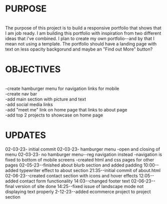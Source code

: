 <h1>PURPOSE</h1>
<br>
The purpose of this project is to build a responsive portfolio that shows that I am job ready. I am building this portfolio with inspiration from two different ideas that i've combined. I plan to create my own portfolio--and by that I mean not using a template. The portfolio should have a landing page with text on less opacity backgorund and maybe an "Find out More" button?





<h1>OBJECTIVES</H1>
<br>
-create hamburger menu for navigation links for mobile
<br>
-create nav bar
<br>
-add main section with picture and text
<br>
-add social media links
<br>
-add "meet me" link on home page that links to about page
<br>
-add top 2 projects to showcase on home page








<h1>UPDATES</h1>
02-03-23- initial commit
02-03-23- hamburger menu
    -open and closing of menu
02-03-23- no hamburger menu--reg navigation instead
    -navigation is fixed to bottom of mobile screens
    -created html and css pages for other pages
02-05-23--finished about blurb section and added padding
    10:00--added typewriter effect to about section
    21:35--initial commit of about.html
02-06-23--created contact section with icons and hover effects
    12:05--added contact form functionality
    14:03--changed footer text
02-06-23--final version of site done
    14:25--fixed issue of landscape mode not displaying text properly
2-12-23--added ecommerce project to project section